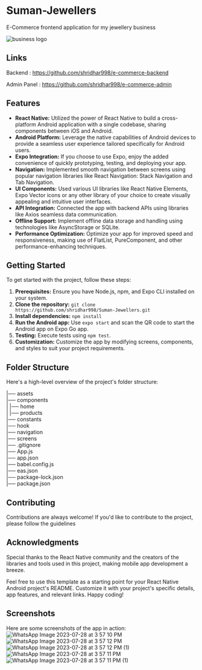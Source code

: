 # Suman-Jewellers
E-Commerce frontend application for my jewellery business

![business logo](https://github.com/shridhar998/Suman-Jewellers/assets/83115648/0f1ffd92-c386-468b-b214-789ee0ac51c8)

## Links
Backend : https://github.com/shridhar998/e-commerce-backend

Admin Panel : https://github.com/shridhar998/e-commerce-admin

## Features

- **React Native:** Utilized the power of React Native to build a cross-platform Android application with a single codebase, sharing components between iOS and Android.
- **Android Platform:** Leverage the native capabilities of Android devices to provide a seamless user experience tailored specifically for Android users.
- **Expo Integration:** If you choose to use Expo, enjoy the added convenience of quickly prototyping, testing, and deploying your app.
- **Navigation:** Implemented smooth navigation between screens using popular navigation libraries like React Navigation: Stack Navigation and Tab Navigation.
- **UI Components:** Used various UI libraries like React Native Elements, Expo Vector icons or any other library of your choice to create visually appealing and intuitive user interfaces.
- **API Integration:** Connected the app with backend APIs using libraries like Axios seamless data communication.
- **Offline Support:** Implement offline data storage and handling using technologies like AsyncStorage or SQLite.
- **Performance Optimization:** Optimize your app for improved speed and responsiveness, making use of FlatList, PureComponent, and other performance-enhancing techniques.

## Getting Started

To get started with the project, follow these steps:

1. **Prerequisites:** Ensure you have Node.js, npm, and Expo CLI installed on your system.
2. **Clone the repository:** `git clone https://github.com/shridhar998/Suman-Jewellers.git`
3. **Install dependencies:** `npm install`
4. **Run the Android app:** Use `expo start` and scan the QR code to start the Android app on Expo Go app.
5. **Testing:** Execute tests using `npm test`.
6. **Customization:** Customize the app by modifying screens, components, and styles to suit your project requirements.

## Folder Structure

Here's a high-level overview of the project's folder structure:

|── assets <br>
|── components <br>
| |── home <br>
| |── products <br>
|── constants <br>
|── hook <br>
|── navigation <br>
|── screens <br>
|── .gitignore <br>
|── App.js <br>
|── app.json <br>
|── babel.config.js <br>
|── eas.json <br>
|── package-lock.json <br>
|── package.json <br>


## Contributing

Contributions are always welcome! If you'd like to contribute to the project, please follow the guidelines

## Acknowledgments

Special thanks to the React Native community and the creators of the libraries and tools used in this project, making mobile app development a breeze.

Feel free to use this template as a starting point for your React Native Android project's README. Customize it with your project's specific details, app features, and relevant links. Happy coding!

## Screenshots

Here are some screenshots of the app in action:
![WhatsApp Image 2023-07-28 at 3 57 10 PM](https://github.com/shridhar998/Suman-Jewellers/assets/83115648/fd6b2e6d-5e2f-40af-bab2-a046169e50a8)
![WhatsApp Image 2023-07-28 at 3 57 12 PM](https://github.com/shridhar998/Suman-Jewellers/assets/83115648/006e9a76-0863-44ae-9e89-131205ac3209)
![WhatsApp Image 2023-07-28 at 3 57 12 PM (1)](https://github.com/shridhar998/Suman-Jewellers/assets/83115648/68bf101b-c676-4186-9927-49c17fba7543)
![WhatsApp Image 2023-07-28 at 3 57 11 PM](https://github.com/shridhar998/Suman-Jewellers/assets/83115648/649965d9-359f-4ff1-8d22-6dbee4d30e72)
![WhatsApp Image 2023-07-28 at 3 57 11 PM (1)](https://github.com/shridhar998/Suman-Jewellers/assets/83115648/7fce8874-129a-4610-909d-e1ef8bfe4f4e)


